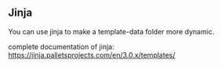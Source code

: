 
## Jinja

You can use jinja to make a template-data folder more dynamic.

complete documentation of jinja: https://jinja.palletsprojects.com/en/3.0.x/templates/